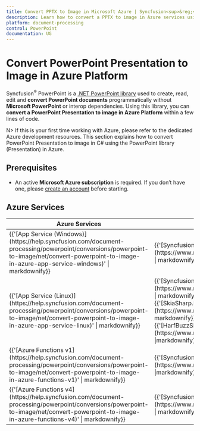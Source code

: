 ```yaml
---
title: Convert PPTX to Image in Microsoft Azure | Syncfusion<sup>&reg;</sup>
description: Learn how to convert a PPTX to image in Azure services using .NET PowerPoint library (Presentation) without Microsoft PowerPoint or interop dependencies.
platform: document-processing
control: PowerPoint
documentation: UG
---
```


# Convert PowerPoint Presentation to Image in Azure Platform 

Syncfusion<sup>&reg;</sup> PowerPoint is a [.NET PowerPoint library](https://www.syncfusion.com/document-processing/powerpoint-framework/net) used to create, read, edit and **convert PowerPoint documents** programmatically without **Microsoft PowerPoint** or interop dependencies. Using this library, you can **convert a PowerPoint Presentation to image in Azure Platform** within a few lines of code.

N> If this is your first time working with Azure, please refer to the dedicated Azure development resources. This section explains how to convert PowerPoint Presentation to image in C# using the PowerPoint library (Presentation) in Azure. 

## Prerequisites 
* An active **Microsoft Azure subscription** is required. If you don’t have one, please [create an account](https://portal.azure.com/#home) before starting.

## Azure Services
<table>
<thead>
<tr>
<th>
Azure Services<br/></th><th>
NuGet packages required<br/></th></tr></thead>
<tr>
<td>
{{'[App Service (Windows)](https://help.syncfusion.com/document-processing/powerpoint/conversions/powerpoint-to-image/net/convert-powerpoint-to-image-in-azure-app-service-windows)' | markdownify}}
<br/></td><td>
{{'[Syncfusion.PresentationRenderer.Net.Core](https://www.nuget.org/packages/Syncfusion.PresentationRenderer.Net.Core)' | markdownify}}</td></tr>
<tr>
<td>
{{'[App Service (Linux)](https://help.syncfusion.com/document-processing/powerpoint/conversions/powerpoint-to-image/net/convert-powerpoint-to-image-in-azure-app-service-linux)' | markdownify}}
<br/></td><td>
{{'[Syncfusion.PresentationRenderer.Net.Core](https://www.nuget.org/packages/Syncfusion.PresentationRenderer.Net.Core)' | markdownify}}<br/>
{{'[SkiaSharp.NativeAssets.Linux v3.116.1](https://www.nuget.org/packages/SkiaSharp.NativeAssets.Linux/3.116.1)' | markdownify}}<br/>{{'[HarfBuzzSharp.NativeAssets.Linux v8.3.0.1](https://www.nuget.org/packages/HarfBuzzSharp.NativeAssets.Linux/8.3.0.1)' |markdownify}} <br/></td></tr>
<tr>
<td>
{{'[Azure Functions v1](https://help.syncfusion.com/document-processing/powerpoint/conversions/powerpoint-to-image/net/convert-powerpoint-to-image-in-azure-functions-v1)' | markdownify}}
 <br/></td><td>
{{'[Syncfusion.Presentation.AspNet](https://www.nuget.org/packages/Syncfusion.Presentation.AspNet)' |markdownify}} <br/></td></tr>
<tr>
<td>
{{'[Azure Functions v4](https://help.syncfusion.com/document-processing/powerpoint/conversions/powerpoint-to-image/net/convert-powerpoint-to-image-in-azure-functions-v4)' | markdownify}}
<br/></td><td>
{{'[Syncfusion.PresentationRenderer.Net.Core](https://www.nuget.org/packages/Syncfusion.PresentationRenderer.Net.Core)' | markdownify }}<br/></td></tr>
</table>
